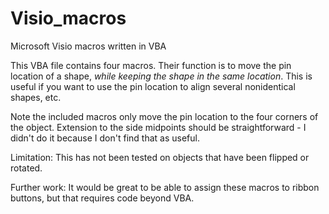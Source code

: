 # Visio_macros
Microsoft Visio macros written in VBA

This VBA file contains four macros.  Their function is to move the pin location of a shape, *while keeping the shape in the same location*.
This is useful if you want to use the pin location to align several nonidentical shapes, etc.

Note the included macros only move the pin location to the four corners of the object.  Extension to the side midpoints should be straightforward - I didn't do it because I don't find that as useful.


Limitation:  This has not been tested on objects that have been flipped or rotated.

Further work:  It would be great to be able to assign these macros to ribbon buttons, but that requires code beyond VBA.
